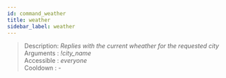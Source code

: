 ```yaml
---
id: command_weather
title: weather
sidebar_label: weather
---
```


> Description: _Replies with the current wheather for the requested city_<br>
> Arguments  : _!city\_name_<br>
> Accessible : _everyone_<br>
> Cooldown   : _-_<br>